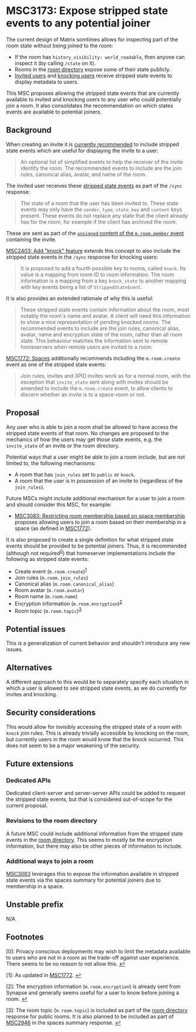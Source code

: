 # MSC3173: Expose stripped state events to any potential joiner

The current design of Matrix somtimes allows for inspecting part of the room state
without being joined to the room:

* If the room has `history_visibility: world_readable`, then anyone can inspect
  it (by calling `/state` on it).
* Rooms in the [room directory](https://matrix.org/docs/spec/client_server/latest#get-matrix-client-r0-publicrooms)
  expose some of their state publicly.
* [Invited users](https://matrix.org/docs/spec/server_server/r0.1.4#put-matrix-federation-v2-invite-roomid-eventid)
  and [knocking users](https://github.com/matrix-org/matrix-doc/pull/2403)
  receive stripped state events to display metadata to users.

This MSC proposes allowing the stripped state events that are currently available
to invited and knocking users to any user who could potentially join a room. It
also consolidates the recommendation on which states events are available to
potential joiners.

## Background

When creating an invite it is [currently recommended](https://matrix.org/docs/spec/server_server/r0.1.4#put-matrix-federation-v2-invite-roomid-eventid)
to include stripped state events which are useful for displaying the invite to a user:

> An optional list of simplified events to help the receiver of the invite identify
> the room. The recommended events to include are the join rules, canonical alias,
> avatar, and name of the room.

The invited user receives these [stripped state events](https://spec.matrix.org/unstable/client-server-api/#get_matrixclientr0sync)
as part of the `/sync` response:

> The state of a room that the user has been invited to. These state events may
> only have the `sender`, `type`, `state_key` and `content` keys present. These
> events do not replace any state that the client already has for the room, for
> example if the client has archived the room.

These are sent as part of the [`unsigned` content of the `m.room.member` event](https://spec.matrix.org/unstable/client-server-api/#mroommember)
containing the invite.

[MSC2403: Add "knock" feature](https://github.com/matrix-org/matrix-doc/pull/2403)
extends this concept to also include the stripped state events in the `/sync` response
for knocking users:

> It is proposed to add a fourth possible key to rooms, called `knock`. Its value
> is a mapping from room ID to room information. The room information is a mapping
> from a key `knock_state` to another mapping with key events being a list of
> `StrippedStateEvent`.

It is also provides an extended rationale of why this is useful:

> These stripped state events contain information about the room, most notably the
> room's name and avatar. A client will need this information to show a nice
> representation of pending knocked rooms. The recommended events to include are the
> join rules, canonical alias, avatar, name and encryption state of the room, rather
> than all room state. This behaviour matches the information sent to remote
> homeservers when remote users are invited to a room.

[MSC1772: Spaces](https://github.com/matrix-org/matrix-doc/pull/1772) additionally
recommends including the `m.room.create` event as one of the stripped state events:

> Join rules, invites and 3PID invites work as for a normal room, with the exception
> that `invite_state` sent along with invites should be amended to include the
> `m.room.create` event, to allow clients to discern whether an invite is to a
> space-room or not.

## Proposal

Any user who is able to join a room shall be allowed to have access the stripped
state events of that room. No changes are proposed to the mechanics of how the
users may get those state events, e.g. the `invite_state` of an invite or the
room directory.

Potential ways that a user might be able to join a room include, but are not
limited to, the following mechanisms:

* A room that has `join_rules` set to `public` or `knock`.
* A room that the user is in possession of an invite to (regardless of the `join_rules`).

Future MSCs might include additional mechanism for a user to join a room and
should consider this MSC, for example:

* [MSC3083: Restricting room membership based on space membership](https://github.com/matrix-org/matrix-doc/pull/3083)
  proposes allowing users to join a room based on their membership in a space (as defined in
  [MSC1772](https://github.com/matrix-org/matrix-doc/pull/1772)).

It is also proposed to create a single definition for what stripped state events
should be provided to be potential joiners. Thus, it is recommended (although not
required<sup id="a0">[0](#f0)</sup>) that homeserver implementations include the
following as stripped state events:

* Create event (`m.room.create`)<sup id="a1">[1](#f1)</sup>
* Join rules (`m.room.join_rules`)
* Canonical alias (`m.room.canonical_alias`)
* Room avatar (`m.room.avatar`)
* Room name (`m.room.name`)
* Encryption information (`m.room.encryption`)<sup id="a2">[2](#f2)</sup>
* Room topic (`m.room.topic`)<sup id="a3">[3](#f3)</sup>

## Potential issues

This is a generalization of current behavior and shouldn't introduce any new issues.

## Alternatives

A different approach to this would be to separately specify each situation in which
a user is allowed to see stripped state events, as we do currently for invites and
knocking.

## Security considerations

This would allow for invisibly accessing the stripped state of a room with `knock`
join rules. This is already trivially accessible by knocking on the room, but
currently users in the room would know that the knock occurred. This does not
seem to be a major weakening of the security.

## Future extensions

### Dedicated APIs

Dedicated client-server and server-server APIs could be added to request the
stripped state events, but that is considered out-of-scope for the current
proposal.

### Revisions to the room directory

A future MSC could include additional information from the stripped state events
in the [room directory](https://matrix.org/docs/spec/client_server/latest#get-matrix-client-r0-publicrooms).
This seems to mostly be the encryption information, but there may also be other
pieces of information to include.

### Additional ways to join a room

[MSC3083](https://github.com/matrix-org/matrix-doc/pull/3083) leverages this to
expose the information available in stripped state events via the spaces summary
for potential joiners due to membership in a space.

## Unstable prefix

N/A

## Footnotes

<a id="f0"/>[0]: Privacy conscious deployments may wish to limit the metadata
available to users who are not in a room as the trade-off against user experience.
There seems to be no reason to not allow this. [↩](#a0)

<a id="f1"/>[1]: As updated in [MSC1772](https://github.com/matrix-org/matrix-doc/pull/1772). [↩](#a1)

<a id="f2"/>[2]: The encryption information (`m.room.encryption`) is already sent
from Synapse and generally seems useful for  a user to know before joining a room.
[↩](#a2)

<a id="f3"/>[3]: The room topic (`m.room.topic`) is included as part of the
[room directory](https://matrix.org/docs/spec/client_server/latest#get-matrix-client-r0-publicrooms)
response for public rooms. It is also planned to be included as part of [MSC2946](https://github.com/matrix-org/matrix-doc/pull/2946)
in the spaces summary response. [↩](#a3)
